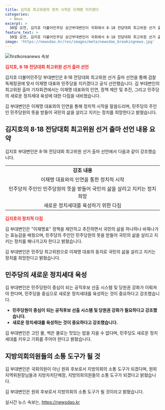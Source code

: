 ```yaml
---
title: 김지호 최고위원의 정치 시작은 이재명 지키겠다
categories:
  - News
excerpt: >
  30일 오전, 김지호 더불어민주당 상근부대변인이 국회에서 8·18 전당대회 최고위원 선거 출마를 선언했다. 김 부대변인은 이재명 대표와 함께 검찰독재정권에 맞서기로 다짐하며, 이와 관련해 민주당이 더 강인한 최고위원이 필요하다고 밝혔다. 또한, 국민의 삶을 변화시키는 정책을 추진하는 이재명표 정책을 인용하면서, 이를 민주당 최고위원으로서 이어가고자 한다고 강조했다. 또한, 김 부대변인은 민주당의 당원 중심 정당화를 위해 엘리트 정치를 타파하고 당원권 강화를 주장했다. 마지막으로, 원외 후보로서 지방의회의 소통 도구가 되고 대변인이 될 것을 약속했다.
feature_text: >
  30일 오전, 김지호 더불어민주당 상근부대변인이 국회에서 8·18 전당대회 최고위원 선거 출마를 선언했다. 김 부대변인은 이재명 대표와 함께 검찰독재정권에 맞서기로 다짐하며, 이와 관련해 민주당이 더 강인한 최고위원이 필요하다고 밝혔다. 또한, 국민의 삶을 변화시키는 정책을 추진하는 이재명표 정책을 인용하면서, 이를 민주당 최고위원으로서 이어가고자 한다고 강조했다. 또한, 김 부대변인은 민주당의 당원 중심 정당화를 위해 엘리트 정치를 타파하고 당원권 강화를 주장했다. 마지막으로, 원외 후보로서 지방의회의 소통 도구가 되고 대변인이 될 것을 약속했다.
image: 'https://newsdao.kr/res/images/meta/newsdao_breakingnews.jpg'
---
```


<p><img src="https://newsdao.kr/res/images/meta/newsdao_breakingnews.jpg" alt="firstkoreanews 속보" /></p>

<p><b><span style="color: #ee2323;">김지호, 8·18 전당대회 최고위원 선거 출마 선언</span></b></p>

<p>김지호 더불어민주당 부대변인은 8·18 전당대회 최고위원 선거 출마 선언을 통해 검찰독재정권에 맞서 이재명 대표와 민주당을 지키겠다고 공식 선언했습니다. 김 부대변인의 최고위원 출마 기자회견에서는 이재명 대표와의 인연, 정책 제안 및 추진, 그리고 민주당의 새로운 정치세대 육성에 대한 다짐을 내비쳤습니다.</p>

<p data-ke-size="size16">김 부대변인은 이재명 대표와의 인연을 통해 정치적 시작을 말씀드리며, 민주당의 주인인 민주당원의 뜻을 받들어 국민의 삶을 살리고 지키는 정치를 희망한다고 밝혔습니다.</p>

<h2 data-ke-size="size26">김지호의 8·18 전당대회 최고위원 선거 출마 선언 내용 요약</h2>

<p>김지호 부대변인은 8·18 전당대회 최고위원 선거 출마 선언에서 다음과 같이 강조했습니다.</p>

<table>
  <tr>
    <td style="text-align: center; height: 17px;"><b>강조 내용</b></td>
  </tr>
  <tr>
    <td style="text-align: center; height: 17px;">이재명 대표와의 인연을 통한 정치적 시작</td>
  </tr>
  <tr>
    <td style="text-align: center; height: 17px;">민주당의 주인인 민주당원의 뜻을 받들어 국민의 삶을 살리고 지키는 정치 희망</td>
  </tr>
  <tr>
    <td style="text-align: center; height: 17px;">새로운 정치세대를 육성하기 위한 다짐</td>
  </tr>
</table>

<p><b><span style="color: #ee2323;">김지호의 정치적 다짐</span></b></p>

<p>김 부대변인은 "이재명표" 정책을 제안하고 추진하면서 국민의 삶을 하나하나 바꿔나가는 효능감을 배웠으며, 민주당의 주인인 민주당원의 뜻을 받들어 국민의 삶을 살리고 지키는 정치를 해나가고자 한다고 밝혔습니다.</p>

<p data-ke-size="size16">김 부대변인은 민주당 최고위원으로 이재명 대표의 동지로 국민의 삶을 살리고 지키는 정치를 희망한다고 밝혔습니다.</p>

<h2 data-ke-size="size26">민주당의 새로운 정치세대 육성</h2>

<p>김 부대변인은 민주당원이 중심이 되는 공직후보 선출 시스템 및 당원권 강화가 이뤄져야 한다며, 민주당을 중심으로 새로운 정치세대를 육성하는 것이 중요하다고 강조했습니다.</p>

<ul>
  <li><b>민주당원이 중심이 되는 공직후보 선출 시스템 및 당원권 강화가 필요하다고 강조했습니다.</b></li>
  <li><b>새로운 정치세대를 육성하는 것이 중요하다고 강조했습니다.</b></li>
</ul>

<p data-ke-size="size16">김 부대변인은 고인 물, 썩은 물로는 맛있는 밥을 지을 수 없다며, 민주당도 새로운 정치세대를 키우고 기회를 주어야 한다고 밝혔습니다.</p>

<h2 data-ke-size="size26">지방의회의원들의 소통 도구가 될 것</h2>

<p>김 부대변인은 국회의원이 아닌 원외 후보로서 지방의회의 소통 도구가 되겠다며, 원외 지역위원장님들과 지방자치단체장, 지방의회의원들의 소통 도구가 되겠다고 밝혔습니다.</p>

<p data-ke-size="size16">김 부대변인은 원외 후보로서 지방의회의 소통 도구가 될 것이라고 밝혔습니다.</p>
실시간 뉴스 속보는, <a href="https://newsdao.kr" rel="dofollow">https://newsdao.kr</a>


